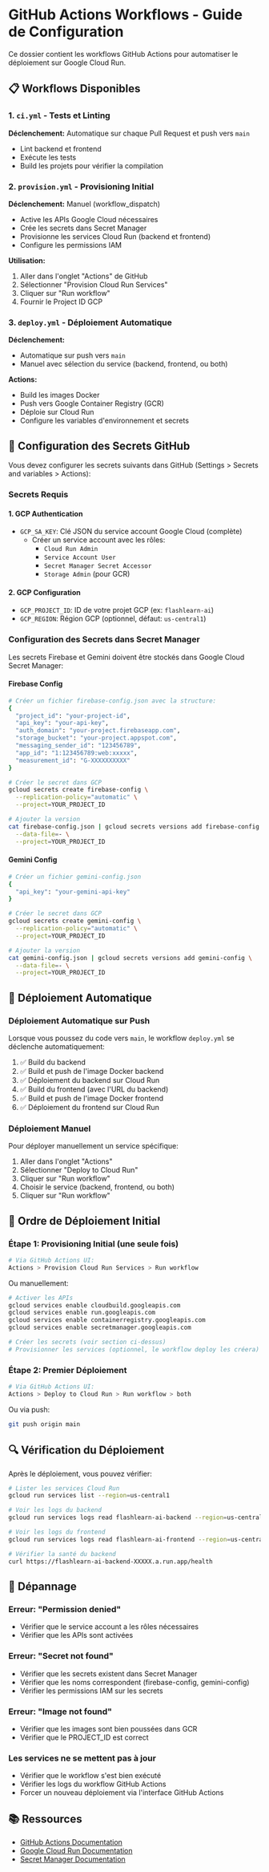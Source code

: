 # GitHub Actions Workflows - Guide de Configuration

Ce dossier contient les workflows GitHub Actions pour automatiser le déploiement sur Google Cloud Run.

## 📋 Workflows Disponibles

### 1. `ci.yml` - Tests et Linting
**Déclenchement:** Automatique sur chaque Pull Request et push vers `main`
- Lint backend et frontend
- Exécute les tests
- Build les projets pour vérifier la compilation

### 2. `provision.yml` - Provisioning Initial
**Déclenchement:** Manuel (workflow_dispatch)
- Active les APIs Google Cloud nécessaires
- Crée les secrets dans Secret Manager
- Provisionne les services Cloud Run (backend et frontend)
- Configure les permissions IAM

**Utilisation:**
1. Aller dans l'onglet "Actions" de GitHub
2. Sélectionner "Provision Cloud Run Services"
3. Cliquer sur "Run workflow"
4. Fournir le Project ID GCP

### 3. `deploy.yml` - Déploiement Automatique
**Déclenchement:** 
- Automatique sur push vers `main`
- Manuel avec sélection du service (backend, frontend, ou both)

**Actions:**
- Build les images Docker
- Push vers Google Container Registry (GCR)
- Déploie sur Cloud Run
- Configure les variables d'environnement et secrets

## 🔐 Configuration des Secrets GitHub

Vous devez configurer les secrets suivants dans GitHub (Settings > Secrets and variables > Actions):

### Secrets Requis

#### 1. GCP Authentication
- `GCP_SA_KEY`: Clé JSON du service account Google Cloud (complète)
  - Créer un service account avec les rôles:
    - `Cloud Run Admin`
    - `Service Account User`
    - `Secret Manager Secret Accessor`
    - `Storage Admin` (pour GCR)

#### 2. GCP Configuration
- `GCP_PROJECT_ID`: ID de votre projet GCP (ex: `flashlearn-ai`)
- `GCP_REGION`: Région GCP (optionnel, défaut: `us-central1`)

### Configuration des Secrets dans Secret Manager

Les secrets Firebase et Gemini doivent être stockés dans Google Cloud Secret Manager:

#### Firebase Config
```bash
# Créer un fichier firebase-config.json avec la structure:
{
  "project_id": "your-project-id",
  "api_key": "your-api-key",
  "auth_domain": "your-project.firebaseapp.com",
  "storage_bucket": "your-project.appspot.com",
  "messaging_sender_id": "123456789",
  "app_id": "1:123456789:web:xxxxx",
  "measurement_id": "G-XXXXXXXXXX"
}

# Créer le secret dans GCP
gcloud secrets create firebase-config \
  --replication-policy="automatic" \
  --project=YOUR_PROJECT_ID

# Ajouter la version
cat firebase-config.json | gcloud secrets versions add firebase-config \
  --data-file=- \
  --project=YOUR_PROJECT_ID
```

#### Gemini Config
```bash
# Créer un fichier gemini-config.json
{
  "api_key": "your-gemini-api-key"
}

# Créer le secret dans GCP
gcloud secrets create gemini-config \
  --replication-policy="automatic" \
  --project=YOUR_PROJECT_ID

# Ajouter la version
cat gemini-config.json | gcloud secrets versions add gemini-config \
  --data-file=- \
  --project=YOUR_PROJECT_ID
```

## 🚀 Déploiement Automatique

### Déploiement Automatique sur Push

Lorsque vous poussez du code vers `main`, le workflow `deploy.yml` se déclenche automatiquement:

1. ✅ Build du backend
2. ✅ Build et push de l'image Docker backend
3. ✅ Déploiement du backend sur Cloud Run
4. ✅ Build du frontend (avec l'URL du backend)
5. ✅ Build et push de l'image Docker frontend
6. ✅ Déploiement du frontend sur Cloud Run

### Déploiement Manuel

Pour déployer manuellement un service spécifique:

1. Aller dans l'onglet "Actions"
2. Sélectionner "Deploy to Cloud Run"
3. Cliquer sur "Run workflow"
4. Choisir le service (backend, frontend, ou both)
5. Cliquer sur "Run workflow"

## 📝 Ordre de Déploiement Initial

### Étape 1: Provisioning Initial (une seule fois)
```bash
# Via GitHub Actions UI:
Actions > Provision Cloud Run Services > Run workflow
```

Ou manuellement:
```bash
# Activer les APIs
gcloud services enable cloudbuild.googleapis.com
gcloud services enable run.googleapis.com
gcloud services enable containerregistry.googleapis.com
gcloud services enable secretmanager.googleapis.com

# Créer les secrets (voir section ci-dessus)
# Provisionner les services (optionnel, le workflow deploy les créera)
```

### Étape 2: Premier Déploiement
```bash
# Via GitHub Actions UI:
Actions > Deploy to Cloud Run > Run workflow > both
```

Ou via push:
```bash
git push origin main
```

## 🔍 Vérification du Déploiement

Après le déploiement, vous pouvez vérifier:

```bash
# Lister les services Cloud Run
gcloud run services list --region=us-central1

# Voir les logs du backend
gcloud run services logs read flashlearn-ai-backend --region=us-central1

# Voir les logs du frontend
gcloud run services logs read flashlearn-ai-frontend --region=us-central1

# Vérifier la santé du backend
curl https://flashlearn-ai-backend-XXXXX.a.run.app/health
```

## 🔧 Dépannage

### Erreur: "Permission denied"
- Vérifier que le service account a les rôles nécessaires
- Vérifier que les APIs sont activées

### Erreur: "Secret not found"
- Vérifier que les secrets existent dans Secret Manager
- Vérifier que les noms correspondent (firebase-config, gemini-config)
- Vérifier les permissions IAM sur les secrets

### Erreur: "Image not found"
- Vérifier que les images sont bien poussées dans GCR
- Vérifier que le PROJECT_ID est correct

### Les services ne se mettent pas à jour
- Vérifier que le workflow s'est bien exécuté
- Vérifier les logs du workflow GitHub Actions
- Forcer un nouveau déploiement via l'interface GitHub Actions

## 📚 Ressources

- [GitHub Actions Documentation](https://docs.github.com/en/actions)
- [Google Cloud Run Documentation](https://cloud.google.com/run/docs)
- [Secret Manager Documentation](https://cloud.google.com/secret-manager/docs)

